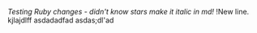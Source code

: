 *Testing Ruby changes - didn't know stars make it italic in md!*
!New line.
kjlajdlff
asdadadfad
asdas;dl'ad
